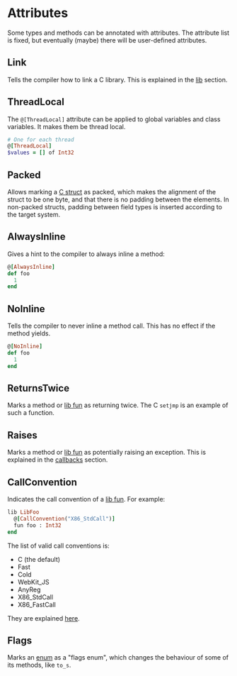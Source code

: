 # Attributes

Some types and methods can be annotated with attributes. The attribute list is fixed, but eventually (maybe) there will be user-defined attributes.

## Link

Tells the compiler how to link a C library. This is explained in the [lib](c_bindings/lib.html) section.

## ThreadLocal

The `@[ThreadLocal]` attribute can be applied to global variables and class variables. It makes them be thread local.

```ruby
# One for each thread
@[ThreadLocal]
$values = [] of Int32
```

## Packed

Allows marking a [C struct](c_bindings/struct.html) as packed, which makes the alignment of the struct to be one byte, and that there is no padding between the elements. In non-packed structs, padding between field types is inserted according to the target system.

## AlwaysInline

Gives a hint to the compiler to always inline a method:

```ruby
@[AlwaysInline]
def foo
  1
end
```

## NoInline

Tells the compiler to never inline a method call. This has no effect if the method yields.

```ruby
@[NoInline]
def foo
  1
end
```

## ReturnsTwice

Marks a method or [lib fun](c_bindings/fun.html) as returning twice. The C `setjmp` is an example of such a function.

## Raises

Marks a method or [lib fun](c_bindings/fun.html) as potentially raising an exception. This is explained in the [callbacks](c_bindings/callbacks.html) section.

## CallConvention

Indicates the call convention of a [lib fun](c_bindings/fun.html). For example:

```ruby
lib LibFoo
  @[CallConvention("X86_StdCall")]
  fun foo : Int32
end
```

The list of valid call conventions is:

* C (the default)
* Fast
* Cold
* WebKit_JS
* AnyReg
* X86_StdCall
* X86_FastCall

They are explained [here](http://llvm.org/docs/LangRef.html#calling-conventions).

## Flags

Marks an [enum](enum.html) as a "flags enum", which changes the behaviour of some of its methods, like `to_s`.
